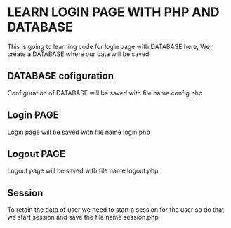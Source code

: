 # LEARN LOGIN PAGE WITH PHP AND DATABASE
This is going to learning code for login page with DATABASE
here, We create a DATABASE where our data will be saved.

## DATABASE cofiguration
Configuration of DATABASE will be saved with file name config.php

## Login PAGE
Login page will be saved with file name login.php

## Logout PAGE
Logout page will be saved with file name logout.php

## Session
To retain the data of user we need to start a session for
the user so do that we start session and save the file name
session.php
